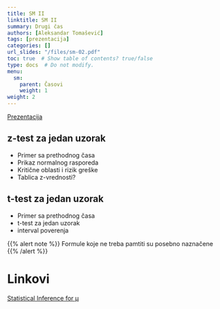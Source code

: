 ```yaml
---
title: SM II
linktitle: SM II
summary: Drugi čas
authors: [Aleksandar Tomašević]
tags: [prezentacija]
categories: []
url_slides: "/files/sm-02.pdf"
toc: true  # Show table of contents? true/false
type: docs  # Do not modify.
menu:
  sm:
    parent: Časovi
    weight: 1
weight: 2
---
```


[Prezentacija](/files/sm-02.pdf)

## z-test za jedan uzorak

- Primer sa prethodnog časa
- Prikaz normalnog rasporeda
- Kritične oblasti i rizik greške
- Tablica z-vrednosti?

## t-test za jedan uzorak

- Primer sa prethodnog časa
- t-test za jedan uzorak
- interval poverenja

{{% alert note %}}
Formule koje ne treba pamtiti su posebno naznačene
{{% /alert %}}

# Linkovi

[Statistical Inference for μ](https://homepage.divms.uiowa.edu/~mbognar/applets/mu.raw.html)
